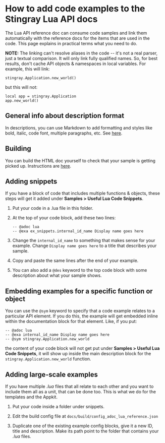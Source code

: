 # How to add code examples to the Stingray Lua API docs

The Lua API reference doc can consume code samples and link them automatically with the reference docs for the items that are used in the code. This page explains in practical terms what you need to do.

**NOTE:** The linking can't resolve aliases in the code -- it's not a real parser, just a textual comparison. It will only link fully qualified names. So, for best results, don't cache API objects & namespaces in local variables. For example, this will link:

```
stingray.Application.new_world()
```

but this will not:

```
local app = stingray.Application
app.new_world()
```

## General info about description format

In descriptions, you can use Markdown to add formatting and styles like bold, italic, code font, multiple paragraphs, etc.
See [here](../../../build/tools/adoc/docs/comment_formatting.md).

## Building

You can build the HTML doc yourself to check that your sample is getting picked up. Instructions are [here](../../../readme.md).

## Adding snippets

If you have a block of code that includes multiple functions & objects, these steps will get it added under **Samples > Useful Lua Code Snippets**.

1.	Put your code in a .lua file in this folder.
2.	At the top of your code block, add these two lines:

	```
	-- @adoc lua
	-- @exa ex_snippets.internal_id_name Display name goes here
	```

3.	Change the `internal_id_name` to something that makes sense for your example. Change `Display name goes here` to a title that describes your sample.

4.	Copy and paste the same lines after the end of your example.

5.	You can also add a `@des` keyword to the top code block with some description about what your sample shows.

## Embedding examples for a specific function or object

You can use the `@sym` keyword to specify that a code example relates to a particular API element. If you do this, the example will get embedded inline within the documentation block for that element. Like, if you put:

```
-- @adoc lua
-- @exa internal_id_name Display name goes here
-- @sym stingray.Application.new_world
```
the content of your code block will not get put under **Samples > Useful Lua Code Snippets**, it will show up inside the main description block for the `stingray.Application.new_world` function.

## Adding large-scale examples

If you have multiple *.lua* files that all relate to each other and you want to include them all as a unit, that can be done too. This is what we do for the templates and the Appkit.

1.	Put your code inside a folder under snippets.

2.	Edit the build config file at `docs/build/config_adoc_lua_reference.json`

3.	Duplicate one of the existing example config blocks, give it a new ID, title and description. Make its path point to the folder that contains your *.lua* files.
